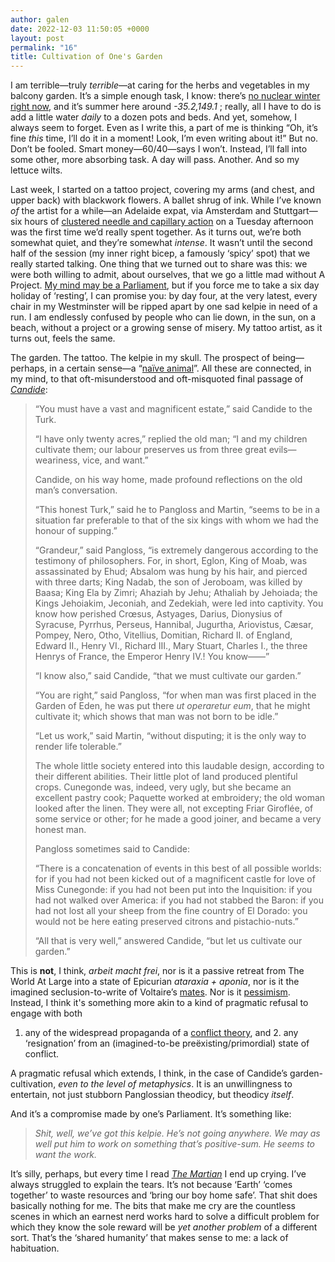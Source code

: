 ```yaml
---
author: galen
date: 2022-12-03 11:50:05 +0000
layout: post
permalink: "16"
title: Cultivation of One's Garden
---
```



I am terrible—truly *terrible*—at caring for the herbs and vegetables in my balcony garden. It’s a simple enough task, I know: there’s [no nuclear winter right now](https://allfed.info/resilient-foods/catastrophic-risks-to-food), and it’s summer here around *-35.2,149.1* ; really, all I have to do is add a little water *daily* to a dozen pots and beds. And yet, somehow, I always seem to forget. Even as I write this, a part of me is thinking “Oh, it’s fine *this* time, I’ll do it in a moment! Look, I’m even writing about it!” But no. Don’t be fooled. Smart money—60/40—says I won’t. Instead, I’ll fall into some other, more absorbing task. A day will pass. Another. And so my lettuce wilts.

Last week, I started on a tattoo project, covering my arms (and chest, and upper back) with blackwork flowers. A ballet shrug of ink. While I’ve known *of* the artist for a while—an Adelaide expat, via Amsterdam and Stuttgart—six hours of [clustered needle and capillary action](https://youtu.be/kxLoycj4pJY?t=76) on a Tuesday afternoon was the first time we’d really spent together. As it turns out, we’re both somewhat quiet, and they’re somewhat *intense*. It wasn’t until the second half of the session (my inner right bicep, a famously ‘spicy’ spot) that we really started talking. One thing that we turned out to share was this: we were both willing to admit, about ourselves, that we go a little mad without A Project. [My mind may be a Parliament](https://angst.blog/3), but if you force me to take a six day holiday of ‘resting’, I can promise you: by day four, at the very latest, every chair in my Westminster will be ripped apart by one sad kelpie in need of a run. I am endlessly confused by people who can lie down, in the sun, on a beach, without a project or a growing sense of misery. My tattoo artist, as it turns out, feels the same.

The garden. The tattoo. The kelpie in my skull. The prospect of being—perhaps, in a certain sense—a “[naïve animal](https://angst.blog/15)”. All these are connected, in my mind, to that oft-misunderstood and oft-misquoted final passage of [*Candide*](https://en.wikipedia.org/wiki/Candide):

> “You must have a vast and magnificent estate,” said Candide to the Turk.
>
> “I have only twenty acres,” replied the old man; “I and my children cultivate them; our labour preserves us from three great evils—weariness, vice, and want.”
>
> Candide, on his way home, made profound reflections on the old man’s conversation.
>
> “This honest Turk,” said he to Pangloss and Martin, “seems to be in a situation far preferable to that of the six kings with whom we had the honour of supping.”
>
> “Grandeur,” said Pangloss, “is extremely dangerous according to the testimony of philosophers. For, in short, Eglon, King of Moab, was assassinated by Ehud; Absalom was hung by his hair, and pierced with three darts; King Nadab, the son of Jeroboam, was killed by Baasa; King Ela by Zimri; Ahaziah by Jehu; Athaliah by Jehoiada; the Kings Jehoiakim, Jeconiah, and Zedekiah, were led into captivity. You know how perished Crœsus, Astyages, Darius, Dionysius of Syracuse, Pyrrhus, Perseus, Hannibal, Jugurtha, Ariovistus, Cæsar, Pompey, Nero, Otho, Vitellius, Domitian, Richard II. of England, Edward II., Henry VI., Richard III., Mary Stuart, Charles I., the three Henrys of France, the Emperor Henry IV.! You know——”
>
> “I know also,” said Candide, “that we must cultivate our garden.”
>
> “You are right,” said Pangloss, “for when man was first placed in the Garden of Eden, he was put there *ut operaretur eum*, that he might cultivate it; which shows that man was not born to be idle.”
>
> “Let us work,” said Martin, “without disputing; it is the only way to render life tolerable.”
>
> The whole little society entered into this laudable design, according to their different abilities. Their little plot of land produced plentiful crops. Cunegonde was, indeed, very ugly, but she became an excellent pastry cook; Paquette worked at embroidery; the old woman looked after the linen. They were all, not excepting Friar Giroflée, of some service or other; for he made a good joiner, and became a very honest man.
>
> Pangloss sometimes said to Candide:
>
> “There is a concatenation of events in this best of all possible worlds: for if you had not been kicked out of a magnificent castle for love of Miss Cunegonde: if you had not been put into the Inquisition: if you had not walked over America: if you had not stabbed the Baron: if you had not lost all your sheep from the fine country of El Dorado: you would not be here eating preserved citrons and pistachio-nuts.”
>
> “All that is very well,” answered Candide, “but let us cultivate our garden.”

This is **not**, I think, *arbeit macht frei*, nor is it a passive retreat from The World At Large into a state of Epicurian *ataraxia + aponia*, nor is it the imagined seclusion-to-write of Voltaire’s [mates](https://en.wikipedia.org/wiki/Encyclop%C3%A9distes). Nor is it [pessimism](http://worldcat.org/isbn/9781912248193). Instead, I think it's something more akin to a kind of pragmatic refusal to engage with both

  1. any of the widespread propaganda of a [conflict theory](https://slatestarcodex.com/2018/01/24/conflict-vs-mistake/), and   2. any ‘resignation’ from an (imagined-to-be preëxisting/primordial) state of conflict.

A pragmatic refusal which extends, I think, in the case of Candide’s garden-cultivation, *even to the level of metaphysics*. It is an unwillingness to entertain, not just stubborn Panglossian theodicy, but theodicy *itself*.

And it’s a compromise made by one’s Parliament. It’s something like:

>  *Shit, well, we’ve got this kelpie. He’s not going anywhere. We may as well put him to work on something that’s positive-sum. He seems to want the work.*

It’s silly, perhaps, but every time I read *[The Martian](http://worldcat.org/isbn/9780804139021)* I end up crying. I’ve always struggled to explain the tears. It’s not because ‘Earth’ ‘comes together’ to waste resources and ‘bring our boy home safe’. That shit does basically nothing for me. The bits that make me cry are the countless scenes in which an earnest nerd works hard to solve a difficult problem for which they know the sole reward will be *yet another problem* of a different sort. That’s the ‘shared humanity’ that makes sense to me: a lack of habituation.
